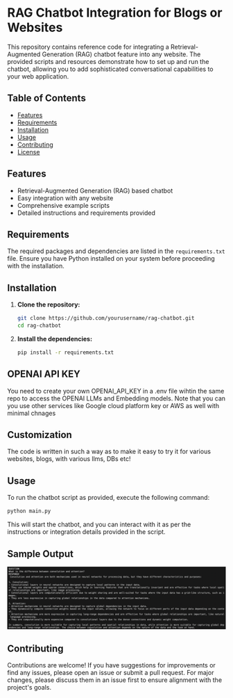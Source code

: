 # RAG Chatbot Integration for Blogs or Websites

This repository contains reference code for integrating a Retrieval-Augmented Generation (RAG) chatbot feature into any website. 
The provided scripts and resources demonstrate how to set up and run the chatbot, allowing you to add sophisticated conversational 
capabilities to your web application.

## Table of Contents
- [Features](#features)
- [Requirements](#requirements)
- [Installation](#installation)
- [Usage](#usage)
- [Contributing](#contributing)
- [License](#license)

## Features
- Retrieval-Augmented Generation (RAG) based chatbot
- Easy integration with any website
- Comprehensive example scripts
- Detailed instructions and requirements provided

## Requirements
The required packages and dependencies are listed in the `requirements.txt` file. Ensure you have Python installed on your 
system before proceeding with the installation.

## Installation
1. **Clone the repository:**
    ```bash
    git clone https://github.com/yourusername/rag-chatbot.git
    cd rag-chatbot
    ```

2. **Install the dependencies:**
    ```bash
    pip install -r requirements.txt
    ```
## OPENAI API KEY
You need to create your own OPENAI_API_KEY in a .env file wihtin the same repo to access the OPENAI LLMs and Embedding models. 
Note that you can you use other services like Google cloud platform key or AWS as well with minimal chnages

## Customization
The code is written in such a way as to make it easy to try it for various websites, blogs, with various llms, DBs etc!

## Usage
To run the chatbot script as provided, execute the following command:
```bash
python main.py
```
This will start the chatbot, and you can interact with it as per the instructions or integration details provided in the script.
## Sample Output
![Example Output](https://github.com/SaiGullapally/GPTify_your_blog_or_website/blob/main/sample_output/example_output.png)
## Contributing
Contributions are welcome! If you have suggestions for improvements or find any issues, please open an issue or submit a pull request. 
For major changes, please discuss them in an issue first to ensure alignment with the project's goals.

